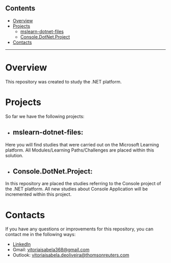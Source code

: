 
## Contents
- [Overview](#overview)
- [Projects](#Projects)
    - [mslearn-dotnet-files](https://github.com/vitoria-isabela/Learning-DotNET/tree/master/Console.DotNet.Project)
    - [Console.DotNet.Project](https://github.com/vitoria-isabela/Learning-DotNET/tree/master/mslearn-dotnet-files)
- [Contacts](#contacts)
  
***

# Overview
This repository was created to study the .NET platform.

# Projects
So far we have the following projects:
- ## mslearn-dotnet-files: 
 Here you will find studies that were carried out on the Microsoft Learning platform. All Modules/Learning Paths/Challenges are placed within this solution.
- ## Console.DotNet.Project: 
 In this repository are placed the studies referring to the Console project of the .NET platform. All new studies about Console Application will be incremented within this project.

# Contacts

If you have any questions or improvements for this repository, you can contact me in the following ways:
- [LinkedIn](https://www.linkedin.com/in/vitoria-isabela/)
- Gmail: vitoriaisabela368@gmail.com
- Outlook: vitoriaisabela.deoliveira@thomsonreuters.com
